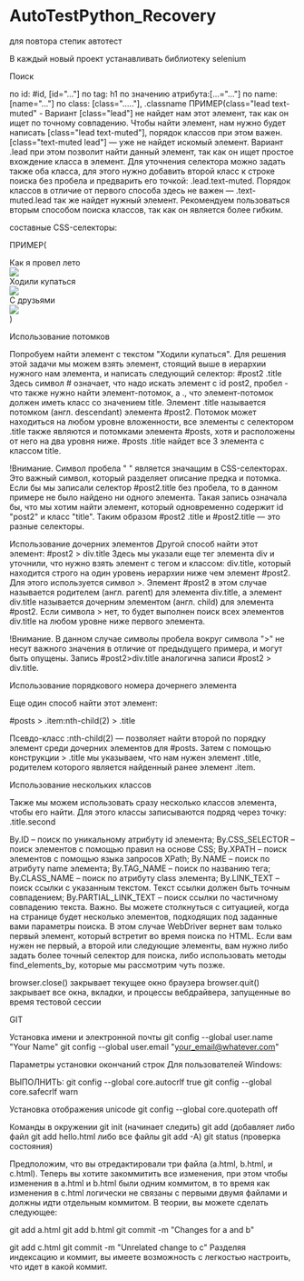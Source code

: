 # AutoTestPython_Recovery
для повтора степик автотест

В каждый новый проект устанавливать библиотеку selenium 



Поиск 

по id: #id, [id="..."]
по tag: h1
по значению атрибута:[...="..."]
по name: [name="..."]
по class:  [class="....."], .classname 
ПРИМЕР(class="lead text-muted"  -  Вариант [class="lead"] не найдет нам этот элемент, так как он ищет по точному совпадению. Чтобы найти элемент, нам нужно будет написать [class="lead text-muted"], порядок классов при этом важен. [class="text-muted lead"] — уже не найдет искомый элемент.
Вариант .lead при этом позволит найти данный элемент, так как он ищет простое вхождение класса в элемент. Для уточнения селектора можно задать также оба класса, для этого нужно добавить второй класс к строке поиска без пробела и предварить его точкой: .lead.text-muted. Порядок классов в отличие от первого способа здесь не важен — .text-muted.lead так же найдет нужный элемент. Рекомендуем пользоваться вторым способом поиска классов, так как он является более гибким. 
 
составныe CSS-селекторы:

ПРИМЕР(<div id="posts" class="post-list">
  <div id="post1" class="item">
    <div class="title">Как я провел лето</div>
    <img src="./images/summer.png">
  </div>
  <div id="post2" class="item">
    <div class="title second">Ходили купаться</div>
    <img src="./images/bad_dog.jpg">
  </div>
  <div id="post3" class="item">
    <div class="title">С друзьями</div>
    <img src="./images/friends.jpg">
  </div>
</div>)

Использование потомков

Попробуем найти элемент с текстом "Ходили купаться". Для решения этой задачи мы можем взять элемент, стоящий выше в иерархии нужного нам элемента, и написать следующий селектор:
#post2 .title
Здесь символ # означает, что надо искать элемент с id post2, пробел - что также нужно найти элемент-потомок, а ., что элемент-потомок должен иметь класс со значением title.
Элемент .title называется потомком (англ. descendant) элемента #post2. Потомок может находиться на любом уровне вложенности, все элементы с селектором .title также являются и потомками элемента #posts, хотя и расположены от него на два уровня ниже. #posts .title найдет все 3 элемента с классом title.

!Внимание. Символ пробела " " является значащим в CSS-селекторах. Это важный символ, который разделяет описание предка и потомка. Если бы мы записали селектор #post2.title без пробела, то в данном примере не было найдено ни одного элемента. Такая запись означала бы, что мы хотим найти элемент, который одновременно содержит id "post2" и класс "title". Таким образом #post2 .title и #post2.title — это разные селекторы.

Использование дочерних элементов
Другой способ найти этот элемент:
#post2 > div.title
Здесь мы указали еще тег элемента div и уточнили, что нужно взять элемент с тегом и классом: div.title, который находится строго на один уровень иерархии ниже чем элемент #post2. Для этого используется символ >.
Элемент #post2 в этом случае называется родителем (англ. parent) для элемента div.title, а элемент div.title называется дочерним элементом (англ. child) для элемента #post2. Если символа > нет, то будет выполнен поиск всех элементов div.title на любом уровне ниже первого элемента.

!Внимание. В данном случае символы пробела вокруг символа ">" не несут важного значения в отличие от предыдущего примера, и могут быть опущены. Запись #post2>div.title аналогична записи #post2 > div.title.

Использование порядкового номера дочернего элемента

Еще один способ найти этот элемент:

#posts > .item:nth-child(2) > .title

Псевдо-класс :nth-child(2) — позволяет найти второй по порядку элемент среди дочерних элементов для #posts. Затем с помощью конструкции > .title мы указываем, что нам нужен элемент .title, родителем которого является найденный ранее элемент .item.

Использование нескольких классов

Также мы можем использовать сразу несколько классов элемента, чтобы его найти. Для этого классы записываются подряд через точку: .title.second

By.ID – поиск по уникальному атрибуту id элемента;
By.CSS_SELECTOR – поиск элементов с помощью правил на основе CSS;
By.XPATH – поиск элементов с помощью языка запросов XPath;
By.NAME – поиск по атрибуту name элемента;
By.TAG_NAME – поиск по названию тега;
By.CLASS_NAME – поиск по атрибуту class элемента;
By.LINK_TEXT – поиск ссылки с указанным текстом. Текст ссылки должен быть точным совпадением;
By.PARTIAL_LINK_TEXT – поиск ссылки по частичному совпадению текста.
Важно. Вы можете столкнуться с ситуацией, когда на странице будет несколько элементов, подходящих под заданные вами параметры поиска. В этом случае WebDriver вернет вам только первый элемент, который встретит во время поиска по HTML. Если вам нужен не первый, а второй или следующие элементы, вам нужно либо задать более точный селектор для поиска, либо использовать методы find_elements_by, которые мы рассмотрим чуть позже.

browser.close() закрывает текущее окно браузера
browser.quit() закрывает все окна, вкладки, и процессы вебдрайвера, запущенные во время тестовой сессии

GIT

Установка имени и электронной почты
git config --global user.name "Your Name"
git config --global user.email "your_email@whatever.com"

Параметры установки окончаний строк
Для пользователей Windows:

ВЫПОЛНИТЬ:
git config --global core.autocrlf true
git config --global core.safecrlf warn

Установка отображения unicode
git config --global core.quotepath off

Команды в окружении
git init (начинает следить)
git add (добавляет либо файл git add hello.html либо все файлы git add -A)
git status (проверка состояния)

Предположим, что вы отредактировали три файла (a.html, b.html, и c.html). Теперь вы хотите закоммитить все изменения, при этом чтобы изменения в a.html и b.html были одним коммитом, в то время как изменения в c.html логически не связаны с первыми двумя файлами и должны идти отдельным коммитом.
В теории, вы можете сделать следующее:

git add a.html
git add b.html
git commit -m "Changes for a and b"

git add c.html
git commit -m "Unrelated change to c"
Разделяя индексацию и коммит, вы имеете возможность с легкостью настроить, что идет в какой коммит.